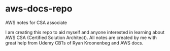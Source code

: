 # aws-docs-repo
AWS notes for CSA associate 

I am creating this repo to aid myself and anyone interested in learning about AWS CSA (Certified Solution Architect).
All notes are created by me with great help from Udemy CBTs of Ryan Kroonenbeg and AWS docs.

